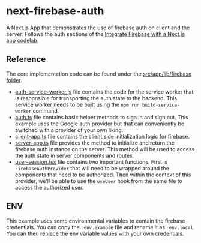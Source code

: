 # next-firebase-auth

A Next.js App that demonstrates the use of firebase auth on client and the server. Follows the auth sections of the [Integrate Firebase with a Next.js app codelab.](https://firebase.google.com/codelabs/firebase-nextjs)

## Reference

The core implementation code can be found under the [src/app/lib/firebase folder](https://github.com/salman3k1/next-firebase-auth/tree/main/src/app/lib/firebase).

- [auth-service-worker.js](https://github.com/salman3k1/next-firebase-auth/tree/main/src/app/lib/firebase/auth-service-worker.js) file contains the code for the service worker that is responsible for transporting the auth state to the backend. This service worker needs to be built using the `npm run build-service-worker` command.
- [auth.ts](https://github.com/salman3k1/next-firebase-auth/tree/main/src/app/lib/firebase/auth.ts) file contains basic helper methods to sign in and sign out. This example uses the Google auth provider but that can conveniently be switched with a provider of your own liking.
- [client-app.ts](https://github.com/salman3k1/next-firebase-auth/tree/main/src/app/lib/firebase/client-app.ts) file contains the client side initialization logic for firebase.
- [server-app.ts](https://github.com/salman3k1/next-firebase-auth/tree/main/src/app/lib/firebase/server-app.ts) file provides the method to initialize and return the firebase auth instance on the server. This method will be used to access the auth state in server components and routes.
- [user-session.tsx](https://github.com/salman3k1/next-firebase-auth/tree/main/src/app/lib/firebase/user-session.tsx) file contains two important functions. First is `FirebaseAuthProvider` that will need to be wrapped around the components that need to be authorized. Then within the context of this provider, we'll be able to use the `useUser` hook from the same file to access the authorized user.

## ENV

This example uses some environmental variables to contain the firebase credentials. You can copy the `.env.example` file and rename it as `.env.local`. You can then replace the env variable values with your own credentials.
